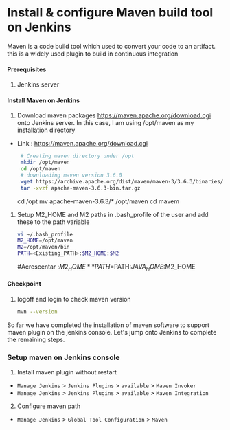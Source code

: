 #  Install & configure Maven build tool on Jenkins
Maven is a code build tool which used to convert your code to an artifact. this is a widely used plugin to build in continuous integration


#### Prerequisites
1. Jenkins server

#### Install Maven on Jenkins
1. Download maven packages https://maven.apache.org/download.cgi onto Jenkins server. In this case, I am using /opt/maven as my installation directory
 - Link : https://maven.apache.org/download.cgi
    ```sh
     # Creating maven directory under /opt
     mkdir /opt/maven
     cd /opt/maven
     # downloading maven version 3.6.0
     wget https://archive.apache.org/dist/maven/maven-3/3.6.3/binaries/apache-maven-3.6.3-bin.tar.gz 
     tar -xvzf apache-maven-3.6.3-bin.tar.gz
     ```
     cd /opt
     mv apache-maven-3.6.3/* /opt/maven
     cd mavem
     
	
1. Setup M2_HOME and M2 paths in .bash_profile of the user and add these to the path variable
   ```sh
   vi ~/.bash_profile
   M2_HOME=/opt/maven
   M2=/opt/maven/bin
   PATH=<Existing_PATH>:$M2_HOME:$M2
   ```
   #Acrescentar :$M2_HOME
   **PATH=$PATH:$JAVA_HOME:$M2_HOME
   
   
#### Checkpoint 
1. logoff and login to check maven version
  
    ```sh
    mvn --version
    ```
So far we have completed the installation of maven software to support maven plugin on the jenkins console. Let's jump onto Jenkins to complete the remaining steps. 

### Setup maven on Jenkins console
1. Install maven plugin without restart  
  - `Manage Jenkins` > `Jenkins Plugins` > `available` > `Maven Invoker`
  - `Manage Jenkins` > `Jenkins Plugins` > `available` > `Maven Integration`

2. Configure maven path
  - `Manage Jenkins` > `Global Tool Configuration` > `Maven`

